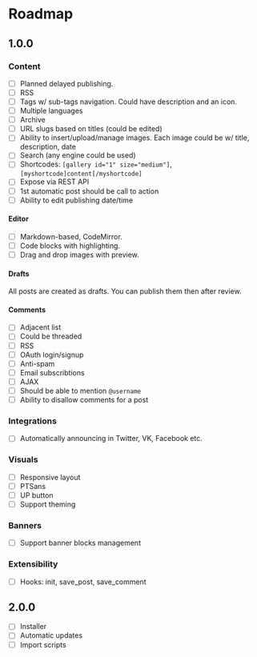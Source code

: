 # Roadmap

## 1.0.0

### Content

- [ ] Planned delayed publishing.
- [ ] RSS
- [ ] Tags w/ sub-tags navigation. Could have description and an icon.
- [ ] Multiple languages
- [ ] Archive
- [ ] URL slugs based on titles (could be edited)
- [ ] Ability to insert/upload/manage images. Each image could be w/ title, description, date
- [ ] Search (any engine could be used)
- [ ] Shortcodes: `[gallery id="1" size="medium"]`, `[myshortcode]content[/myshortcode]`
- [ ] Expose via REST API
- [ ] 1st automatic post should be call to action
- [ ] Ability to edit publishing date/time

#### Editor

- [ ] Markdown-based, CodeMirror.
- [ ] Code blocks with highlighting.
- [ ] Drag and drop images with preview.

#### Drafts

All posts are created as drafts. You can publish them then after review.

#### Comments

- [ ] Adjacent list
- [ ] Could be threaded
- [ ] RSS
- [ ] OAuth login/signup
- [ ] Anti-spam
- [ ] Email subscribtions
- [ ] AJAX
- [ ] Should be able to mention `@username`
- [ ] Ability to disallow comments for a post

### Integrations

- [ ] Automatically announcing in Twitter, VK, Facebook etc.

### Visuals

- [ ] Responsive layout
- [ ] PTSans
- [ ] UP button
- [ ] Support theming

### Banners

- [ ] Support banner blocks management

### Extensibility

- [ ] Hooks: init, save_post, save_comment


## 2.0.0

- [ ] Installer
- [ ] Automatic updates
- [ ] Import scripts

